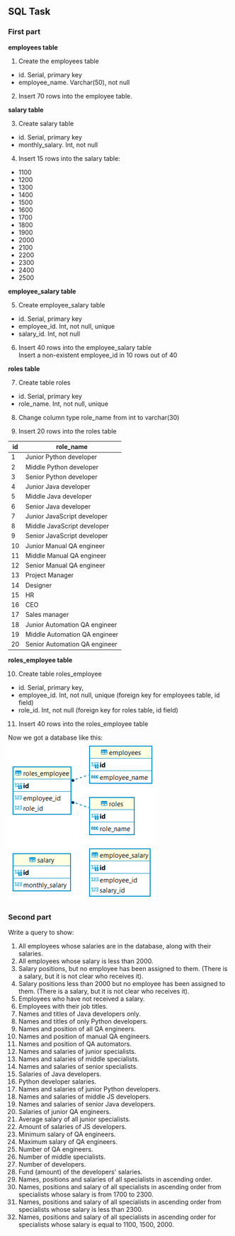 ## SQL Task

### First part

**employees table**  

1. Create the employees table  
- id. Serial, primary key  
- employee_name. Varchar(50), not null  

2. Insert 70 rows into the employee table.  

**salary table**  

3. Create salary table  
- id. Serial, primary key  
- monthly_salary. Int, not null  

4. Insert 15 rows into the salary table:  
- 1100
- 1200
- 1300
- 1400
- 1500
- 1600
- 1700
- 1800
- 1900
- 2000
- 2100
- 2200
- 2300
- 2400
- 2500

**employee_salary table**  

5. Create employee_salary table  
- id. Serial, primary key  
- employee_id. Int, not null, unique  
- salary_id. Int, not null  

6. Insert 40 rows into the employee_salary table  
Insert a non-existent employee_id in 10 rows out of 40  

**roles table**  

7. Create table roles
- id. Serial, primary key
- role_name. Int, not null, unique  

8. Change column type role_name from int to varchar(30)  

9. Insert 20 rows into the roles table  

|id	|role_name                     |
|---|------------------------------|
|1	|Junior Python developer       |
|2	|Middle Python developer       |
|3	|Senior Python developer       |
|4	|Junior Java developer         |
|5	|Middle Java developer         |
|6	|Senior Java developer         |
|7	|Junior JavaScript developer   |
|8	|Middle JavaScript developer   |
|9	|Senior JavaScript developer   | 
|10	|Junior Manual QA engineer     |
|11	|Middle Manual QA engineer     |
|12	|Senior Manual QA engineer     |
|13	|Project Manager               |
|14	|Designer                      |
|15	|HR                            |
|16	|CEO                           |
|17	|Sales manager                 |
|18	|Junior Automation QA engineer |
|19	|Middle Automation QA engineer |
|20	|Senior Automation QA engineer |

**roles_employee table**

10. Create table roles_employee  
- id. Serial, primary key,  
- employee_id. Int, not null, unique (foreign key for employees table, id field)  
- role_id. Int, not null (foreign key for roles table, id field)  

11. Insert 40 rows into the roles_employee table  

Now we got a database like this:  
![schema](/Task_homework/company_db.png "IT company")

### Second part

Write a query to show:  
1. All employees whose salaries are in the database, along with their salaries.  
2. All employees whose salary is less than 2000.  
3. Salary positions, but no employee has been assigned to them. (There is a salary, but it is not clear who receives it).  
4. Salary positions less than 2000 but no employee has been assigned to them. (There is a salary, but it is not clear who receives it).  
5. Employees who have not received a salary.  
6. Employees with their job titles.  
7. Names and titles of Java developers only.  
8. Names and titles of only Python developers.  
9. Names and position of all QA engineers.  
10. Names and position of manual QA engineers.  
11. Names and position of QA automators.  
12. Names and salaries of junior specialists.  
13. Names and salaries of middle specialists.  
14. Names and salaries of senior specialists.  
15. Salaries of Java developers.   
16. Python developer salaries.  
17. Names and salaries of junior Python developers.  
18. Names and salaries of middle JS developers.  
19. Names and salaries of senior Java developers.  
20. Salaries of junior QA engineers.  
21. Average salary of all junior specialists.  
22. Amount of salaries of JS developers.  
23. Minimum salary of QA engineers.  
24. Maximum salary of QA engineers.  
25. Number of QA engineers.  
26. Number of middle specialists.  
27. Number of developers.  
28. Fund (amount) of the developers' salaries.  
29. Names, positions and salaries of all specialists in ascending order.  
30. Names, positions and salary of all specialists in ascending order from specialists whose salary is from 1700 to 2300.    
31. Names, positions and salary of all specialists in ascending order from specialists whose salary is less than 2300.  
32. Names, positions and salary of all specialists in ascending order for specialists whose salary is equal to 1100, 1500, 2000.  